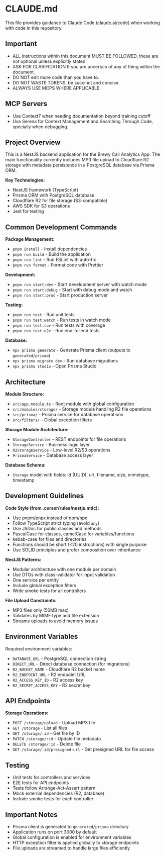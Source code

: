 # CLAUDE.md

This file provides guidance to Claude Code (claude.ai/code) when working with code in this repository.

## Important
- ALL instructions within this document MUST BE FOLLOWED, these are not optional unless explicitly stated.
- ASK FOR CLARIFICATION If you are uncertain of any of thing within the document.
- DO NOT edit more code than you have to.
- DO NOT WASTE TOKENS, be succinct and concise.
- ALWAYS USE MCPS WHERE APPLICABLE.

## MCP Servers
- Use Context7 when needing documentation beyond training cutoff
- Use Serena for Context Management and Searching Through Code, specially when debugging.

## Project Overview

This is a NestJS backend application for the Brewy Call Analytics App. The main functionality currently includes MP3 file upload to Cloudflare R2 storage with metadata persistence in a PostgreSQL database via Prisma ORM.

**Key Technologies:**
- NestJS framework (TypeScript)
- Prisma ORM with PostgreSQL database
- Cloudflare R2 for file storage (S3-compatible)
- AWS SDK for S3 operations
- Jest for testing

## Common Development Commands

**Package Management:**
- `pnpm install` - Install dependencies
- `pnpm run build` - Build the application
- `pnpm run lint` - Run ESLint with auto-fix
- `pnpm run format` - Format code with Prettier

**Development:**
- `pnpm run start:dev` - Start development server with watch mode
- `pnpm run start:debug` - Start with debug mode and watch
- `pnpm run start:prod` - Start production server

**Testing:**
- `pnpm run test` - Run unit tests
- `pnpm run test:watch` - Run tests in watch mode
- `pnpm run test:cov` - Run tests with coverage
- `pnpm run test:e2e` - Run end-to-end tests

**Database:**
- `npx prisma generate` - Generate Prisma client (outputs to `generated/prisma`)
- `npx prisma migrate dev` - Run database migrations
- `npx prisma studio` - Open Prisma Studio

## Architecture

**Module Structure:**
- `src/app.module.ts` - Root module with global configuration
- `src/modules/storage/` - Storage module handling R2 file operations
- `src/prisma/` - Prisma service for database operations
- `src/filters/` - Global exception filters

**Storage Module Architecture:**
- `StorageController` - REST endpoints for file operations
- `StorageService` - Business logic layer
- `R2StorageService` - Low-level R2/S3 operations
- `PrismaService` - Database access layer

**Database Schema:**
- `Storage` model with fields: id (UUID), url, filename, size, mimetype, timestamp

## Development Guidelines

**Code Style (from .cursor/rules/nestjs.mdc):**
- Use pnpm/pnpx instead of npm/npx
- Follow TypeScript strict typing (avoid `any`)
- Use JSDoc for public classes and methods
- PascalCase for classes, camelCase for variables/functions
- kebab-case for files and directories
- Functions should be short (<20 instructions) with single purpose
- Use SOLID principles and prefer composition over inheritance

**NestJS Patterns:**
- Modular architecture with one module per domain
- Use DTOs with class-validator for input validation
- One service per entity
- Include global exception filters
- Write smoke tests for all controllers

**File Upload Constraints:**
- MP3 files only (50MB max)
- Validates by MIME type and file extension
- Streams uploads to avoid memory issues

## Environment Variables

Required environment variables:
- `DATABASE_URL` - PostgreSQL connection string
- `DIRECT_URL` - Direct database connection (for migrations)
- `R2_BUCKET_NAME` - Cloudflare R2 bucket name
- `R2_ENDPOINT_URL` - R2 endpoint URL
- `R2_ACCESS_KEY_ID` - R2 access key
- `R2_SECRET_ACCESS_KEY` - R2 secret key

## API Endpoints

**Storage Operations:**
- `POST /storage/upload` - Upload MP3 file
- `GET /storage` - List all files
- `GET /storage/:id` - Get file by ID
- `PATCH /storage/:id` - Update file metadata
- `DELETE /storage/:id` - Delete file
- `GET /storage/:id/presigned-url` - Get presigned URL for file access

## Testing

- Unit tests for controllers and services
- E2E tests for API endpoints
- Tests follow Arrange-Act-Assert pattern
- Mock external dependencies (R2, database)
- Include smoke tests for each controller

## Important Notes

- Prisma client is generated to `generated/prisma` directory
- Application runs on port 3000 by default
- Global configuration is enabled for environment variables
- HTTP exception filter is applied globally to storage endpoints
- File uploads are streamed to handle large files efficiently